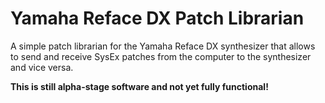 Yamaha Reface DX Patch Librarian
================================

A simple patch librarian for the Yamaha Reface DX synthesizer that allows to send and receive
SysEx patches from the computer to the synthesizer and vice versa.

**This is still alpha-stage software and not yet fully functional!**

